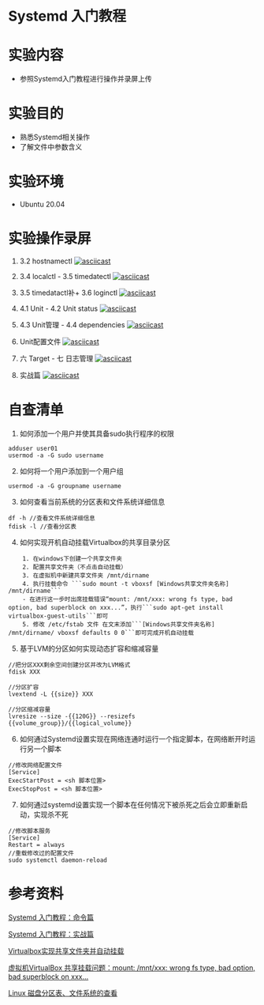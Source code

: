 # Systemd 入门教程

# 实验内容
- 参照Systemd入门教程进行操作并录屏上传

# 实验目的
- 熟悉Systemd相关操作
- 了解文件中参数含义

# 实验环境
- Ubuntu 20.04

# 实验操作录屏

1. 3.2 hostnamectl
[![asciicast](https://asciinema.org/a/e7bE8Aw7xSdXYwqtl6Rgp1EAi.svg)](https://asciinema.org/a/e7bE8Aw7xSdXYwqtl6Rgp1EAi)

2. 3.4 localctl - 3.5 timedatectl
[![asciicast](https://asciinema.org/a/qLmKvSnK75pAS9zhEqLLL0kJS.svg)](https://asciinema.org/a/qLmKvSnK75pAS9zhEqLLL0kJS)

3. 3.5 timedatactl补+ 3.6 loginctl
[![asciicast](https://asciinema.org/a/9FfzUQenGIpODXzvyJgJvcrnq.svg)](https://asciinema.org/a/9FfzUQenGIpODXzvyJgJvcrnq)

4. 4.1 Unit - 4.2 Unit status
[![asciicast](https://asciinema.org/a/XBuJdldnoUF70O35lHwSbbTGZ.svg)](https://asciinema.org/a/XBuJdldnoUF70O35lHwSbbTGZ)

5. 4.3 Unit管理 - 4.4 dependencies
[![asciicast](https://asciinema.org/a/APPzucOlWO9MGzTrYUqN52Arp.svg)](https://asciinema.org/a/APPzucOlWO9MGzTrYUqN52Arp)

6. Unit配置文件
[![asciicast](https://asciinema.org/a/Y943XgjVEKJwZTqlo5leAKz0u.svg)](https://asciinema.org/a/Y943XgjVEKJwZTqlo5leAKz0u)

7. 六 Target - 七 日志管理
[![asciicast](https://asciinema.org/a/OLah0r36wl5AQejDcAge2ueBz.svg)](https://asciinema.org/a/OLah0r36wl5AQejDcAge2ueBz)

8. 实战篇
[![asciicast](https://asciinema.org/a/8cVzkEZb08MyYTl91kyUy64II.svg)](https://asciinema.org/a/8cVzkEZb08MyYTl91kyUy64II)

# 自查清单

1. 如何添加一个用户并使其具备sudo执行程序的权限

```
adduser user01 
usermod -a -G sudo username
```

2. 如何将一个用户添加到一个用户组

``` 
usermod -a -G groupname username
```

3. 如何查看当前系统的分区表和文件系统详细信息

```
df -h //查看文件系统详细信息
fdisk -l //查看分区表
```

4. 如何实现开机自动挂载Virtualbox的共享目录分区
```
    1. 在windows下创建一个共享文件夹
    2. 配置共享文件夹（不点击自动挂载）
    3. 在虚拟机中新建共享文件夹 /mnt/dirname
    4. 执行挂载命令 ```sudo mount -t vboxsf [Windows共享文件夹名称] /mnt/dirname```
    - 在进行这一步时出席挂载错误“mount: /mnt/xxx: wrong fs type, bad option, bad superblock on xxx...”，执行```sudo apt-get install virtualbox-guest-utils```即可
    5. 修改 /etc/fstab 文件 在文末添加```[Windows共享文件夹名称] /mnt/dirname/ vboxsf defaults 0 0```即可完成开机自动挂载
```
5. 基于LVM的分区如何实现动态扩容和缩减容量
```
//把分区XXX剩余空间创建分区并改为LVM格式
fdisk XXX 

//分区扩容
lvextend -L {{size}} XXX

//分区缩减容量
lvresize --size -{{120G}} --resizefs {{volume_group}}/{{logical_volume}}
```

6. 如何通过Systemd设置实现在网络连通时运行一个指定脚本，在网络断开时运行另一个脚本

```
//修改网络配置文件
[Service]
ExecStartPost = <sh 脚本位置>
ExecStopPost = <sh 脚本位置>
```

7. 如何通过systemd设置实现一个脚本在任何情况下被杀死之后会立即重新启动，实现杀不死
```
//修改脚本服务
[Service]
Restart = always
//重载修改过的配置文件
sudo systemctl daemon-reload
```

# 参考资料
[Systemd 入门教程：命令篇](http://www.ruanyifeng.com/blog/2016/03/systemd-tutorial-commands.html)

[Systemd 入门教程：实战篇](http://www.ruanyifeng.com/blog/2016/03/systemd-tutorial-part-two.html)

[Virtualbox实现共享文件夹并自动挂载](https://blog.csdn.net/hexf9632/article/details/93774198?utm_medium=distribute.pc_relevant.none-task-blog-baidujs_baidulandingword-0&spm=1001.2101.3001.4242)

[虚拟机VirtualBox 共享挂载问题：mount: /mnt/xxx: wrong fs type, bad option, bad superblock on xxx...](https://blog.csdn.net/weixin_34138255/article/details/91899738)

[Linux 磁盘分区表、文件系统的查看](https://blog.csdn.net/HHBBHH/article/details/5492383?utm_source=blogxgwz8)